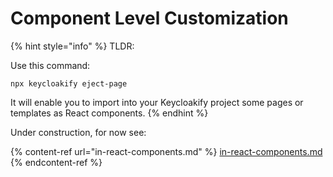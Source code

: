 # Component Level Customization

{% hint style="info" %}
TLDR: &#x20;

Use this command:

```
npx keycloakify eject-page
```

It will enable you to import into your Keycloakify project some pages or templates as React components.
{% endhint %}

Under construction, for now see:

{% content-ref url="in-react-components.md" %}
[in-react-components.md](in-react-components.md)
{% endcontent-ref %}
